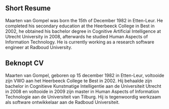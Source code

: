 Short Resume
--------------

Maarten van Gompel was born the 15th of December 1982 in Etten-Leur.  He
completed his secondary education at the Heerbeeck College in Best in
2002, he obtained his bachelor degree in Cognitive Artificial Intelligence
at Utrecht University in 2008, afterwards he studied Human Aspects of
Information Technology. He is currently working as a research software engineer
at Radboud University.

Beknopt CV
--------------

Maarten van Gompel, geboren op 15 december 1982 in Etten-Leur, voltooide
zijn VWO aan het Heerbeeck College te Best in 2002. Hij behaalde zijn bachelor
in Cognitieve Kunstmatige Intelligentie aan de Universiteit Utrecht in 2008 en voltooide
in 2009 zijn master in Human Aspects of Information Technologie aan
de Universiteit van Tilburg. Hij is tegenwoordig werkzaam als software
ontwikkelaar aan de Radboud Universiteit.
